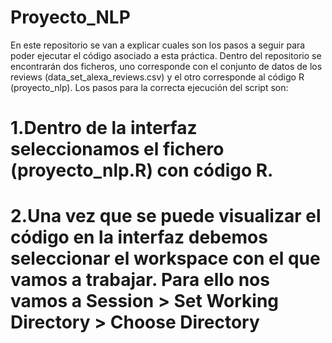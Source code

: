 # Proyecto_NLP
En este repositorio se van a explicar cuales son los pasos a seguir para poder ejecutar el código asociado a esta práctica. Dentro del repositorio se encontrarán dos ficheros, uno corresponde con el conjunto de datos de los reviews (data_set_alexa_reviews.csv) y el otro corresponde al código R (proyecto_nlp). Los pasos para la correcta ejecución del script son:

  # 1.Dentro de la interfaz seleccionamos el fichero (proyecto_nlp.R) con código R.
  # 2.Una vez que se puede visualizar el código en la interfaz debemos seleccionar el workspace con el que vamos a trabajar. Para ello nos vamos a Session > Set Working      Directory > Choose Directory
